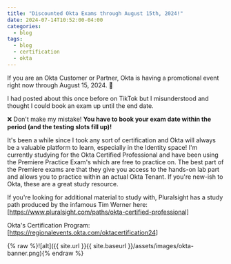 ```yaml
---
title: "Discounted Okta Exams through August 15th, 2024!"
date: 2024-07-14T10:52:00-04:00
categories:
  - blog
tags:
  - blog
  - certification
  - okta
---
```


If you are an Okta Customer or Partner, Okta is having a promotional event right now through August 15, 2024. 🎉

I had posted about this once before on TikTok but I misunderstood and thought I could book an exam up until the end date.  

❌ Don't make my mistake! **You have to book your exam date within the period (and the testing slots fill up)!**

It's been a while since I took any sort of certification and Okta will always be a valuable platform to learn, especially in the Identity space!  I'm currently studying for the Okta Certified Professional and have been using the Premiere Practice Exam's which are free to practice on.  The best part of the Premiere exams are that they give you access to the hands-on lab part and allows you to practice within an actual Okta Tenant.  If you're new-ish to Okta, these are a great study resource.

If you're looking for additional material to study with, Pluralsight has a study path produced by the infamous Tim Werner here: [https://www.pluralsight.com/paths/okta-certified-professional]

Okta's Certification Program: [https://regionalevents.okta.com/oktacertification24]

{% raw %}![alt]({{ site.url }}{{ site.baseurl }}/assets/images/okta-banner.png){% endraw %}